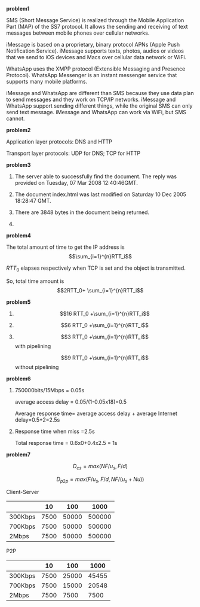 **problem1** 

SMS (Short Message Service) is realized through the Mobile Application Part (MAP) of the SS7 protocol. It allows the sending and receiving of text messages between mobile phones over cellular networks.

iMessage is based on a proprietary, binary protocol APNs (Apple Push Notification Service). iMessage supports texts, photos, audios or videos that we send to iOS devices and Macs over cellular data network or WiFi. 

WhatsApp uses the XMPP protocol (Extensible Messaging and Presence Protocol). WhatsApp Messenger is an instant messenger service that supports many mobile platforms. 

iMessage and WhatsApp are different than SMS because they use data plan to send messages and they work on TCP/IP networks. iMessage and WhatsApp support sending different things, while the original SMS can only send text message. iMessage and WhatsApp can work via WiFi, but SMS cannot.

**problem2**

Application layer protocols: DNS and HTTP

Transport layer protocols: UDP for DNS; TCP for HTTP

**problem3**

1. The server able to successfully find the document. The reply was provided on Tuesday, 07 Mar 2008 12:40:46GMT.

2. The document index.html was last modified on Saturday 10 Dec 2005 18:28:47 GMT.

3.  There are 3848 bytes in the document being returned.

4.  <!doc

    The server agreed to a persistent connection, as indicated by the Connection: Keep-Alive.

**problem4**

The total amount of time to get the IP address is $$\sum_{i=1}^{n}RTT_i$$

$RTT_0$ elapses respectively when TCP is set and the object is transmitted.

So, total time amount is $$2RTT_0+ \sum_{i=1}^{n}RTT_i$$

**problem5**

1. $$16 RTT_0 +\sum_{i=1}^{n}RTT_i$$

2. $$6 RTT_0 +\sum_{i=1}^{n}RTT_i$$

3. $$3 RTT_0 +\sum_{i=1}^{n}RTT_i$$ with pipelining

   $$9 RTT_0 +\sum_{i=1}^{n}RTT_i$$without pipelining

**problem6**

1. 750000bits/15Mbps = 0.05s

   average access delay = 0.05/(1-0.05x18)=0.5

   Average response time= average access delay + average Internet delay=0.5+2=2.5s

2. Response time when miss =2.5s

   Total response time = 0.6x0+0.4x2.5 = 1s

**problem7**

$$D_{cs}=max(NF/u_s,F/d)$$

$$D_{p2p}=max(F/u_s,F/d,NF/(u_s+Nu))$$

Client-Server

|         | 10   | 100   | 1000   |
| ------- | ---- | ----- | ------ |
| 300Kbps | 7500 | 50000 | 500000 |
| 700Kbps | 7500 | 50000 | 500000 |
| 2Mbps   | 7500 | 50000 | 500000 |

P2P

|         | 10   | 100   | 1000  |
| ------- | ---- | ----- | ----- |
| 300Kbps | 7500 | 25000 | 45455 |
| 700Kbps | 7500 | 15000 | 20548 |
| 2Mbps   | 7500 | 7500  | 7500  |

